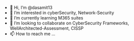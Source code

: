 - 👋 Hi, I’m @dasamit13
- 👀 I’m interested in cyberSecurity, Network-Security
- 🌱 I’m currently learning M365 suites
- 💞️ I’m looking to collaborate on CyberSecurity Frameworks, WellArchitected-Assessment, CISSP
- 📫 How to reach me ...

<!---
dasamit13/dasamit13 is a ✨ special ✨ repository because its `README.md` (this file) appears on your GitHub profile.
You can click the Preview link to take a look at your changes.
--->

